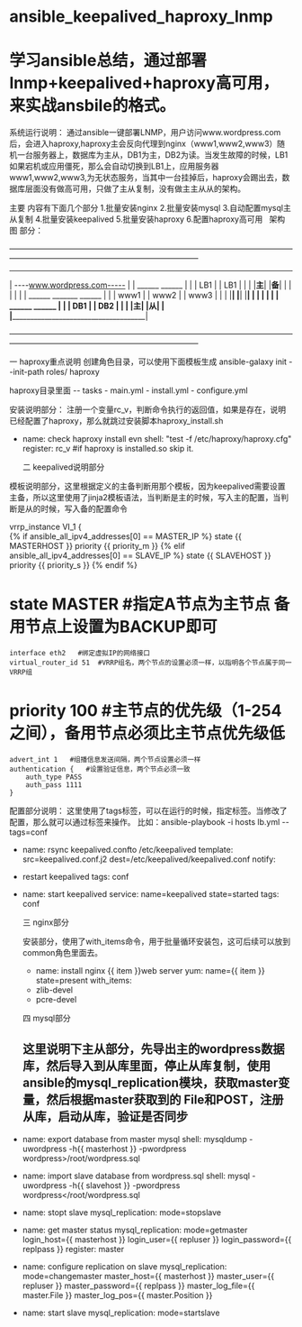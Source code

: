 # ansible_keepalived_haproxy_lnmp

# 学习ansible总结，通过部署 lnmp+keepalived+haproxy高可用，来实战ansbile的格式。

系统运行说明：
    通过ansible一键部署LNMP，用户访问www.wordpress.com 后，会进入haproxy,haproxy主会反向代理到nginx（www1,www2,www3）随机一台服务器上，数据库为主从，DB1为主，DB2为读。当发生故障的时候，LB1如果宕机或应用僵死，那么会自动切换到LB1上，应用服务器www1,www2,www3,为无状态服务，当其中一台挂掉后，haproxy会踢出去，数据库层面没有做高可用，只做了主从复制，没有做主主从从的架构。


主要 内容有下面几个部分
1.批量安装nginx
2.批量安装mysql
3.自动配置mysql主从复制
4.批量安装keepalived
5.批量安装haproxy
6.配置haproxy高可用
 
架构图 部分：

————————————————————————————————————————————————————————————

  ____________________________________________
 |         ----www.wordpress.com-----        |
 |          ______         ______            |
 |         | LB1  |       | LB1 |            |
 |         |__主__|       |__备__|           |
 |                                           |
 |                                           |
 |      ______       _______     ______      |
 |     | www1 |      | www2 |   | www3 |     |
 |     |______|      |______|   |______|     |
 |                                           |
 |                                           |
 |          ______         ______            |
 |         | DB1  |       | DB2 |            |
 |         |__主__|       |__从__|           |
 |___________________________________________|


————————————————————————————————————————————————————————————

一 haproxy重点说明
创建角色目录，可以使用下面模板生成
ansible-galaxy init --init-path roles/ haproxy

haproxy目录里面
   -- tasks
       - main.yml
	   - install.yml
	   - configure.yml

安装说明部分：
   注册一个变量rc_v，判断命令执行的返回值，如果是存在，说明已经配置了haproxy，那么就跳过安装脚本haproxy_install.sh
- name: check haproxy install evn
  shell: "test -f /etc/haproxy/haproxy.cfg"
  register: rc_v
  #if haproxy is installed.so skip it.
  
  
  二 keepalived说明部分
 
 模板说明部分，这里根据定义的主备判断用那个模板，因为keepalived需要设置主备，所以这里使用了jinja2模板语法，当判断是主的时候，写入主的配置，当判断是从的时候，写入备的配置命令
  
vrrp_instance VI_1 {  
{% if ansible_all_ipv4_addresses[0] == MASTER_IP %}
state {{ MASTERHOST }}
priority {{ priority_m }}
{% elif  ansible_all_ipv4_addresses[0] == SLAVE_IP %}
state {{ SLAVEHOST }}
priority {{ priority_s }}
{% endif %}
#    state MASTER   #指定A节点为主节点 备用节点上设置为BACKUP即可  
    interface eth2   #绑定虚拟IP的网络接口  
    virtual_router_id 51  #VRRP组名，两个节点的设置必须一样，以指明各个节点属于同一VRRP组  
#    priority 100   #主节点的优先级（1-254之间），备用节点必须比主节点优先级低  
    advert_int 1   #组播信息发送间隔，两个节点设置必须一样  
    authentication {   #设置验证信息，两个节点必须一致  
        auth_type PASS  
        auth_pass 1111  
    }  
  
  
  配置部分说明：
  这里使用了tags标签，可以在运行的时候，指定标签。当修改了配置，那么就可以通过标签来操作。
  比如：ansible-playbook -i hosts lb.yml --tags=conf
  
  - name: rsync keepalived.confto /etc/keepalived
  template: src=keepalived.conf.j2 dest=/etc/keepalived/keepalived.conf
  notify:
  - restart keepalived
  tags: conf
- name: start keepalived
  service: name=keepalived state=started
  tags: conf
  
  
  三 nginx部分
  
  安装部分，使用了with_items命令，用于批量循环安装包，这可后续可以放到common角色里面去。
  
  - name: install nginx {{ item }}web server
  yum: name={{ item }} state=present
  with_items:
  - zlib-devel
  - pcre-devel
  
  
  四 mysql部分
  
  这里说明下主从部分，先导出主的wordpress数据库，然后导入到从库里面，停止从库复制，使用ansible的mysql_replication模块，获取master变量，然后根据master获取到的 File和POST，注册从库，启动从库，验证是否同步
  ---

- name: export database from master mysql
  shell: mysqldump -uwordpress -h{{ masterhost }} -pwordpress  wordpress>/root/wordpress.sql 

- name: import slave database from wordpress.sql
  shell: mysql -uwordpress -h{{ slavehost }} -pwordpress  wordpress</root/wordpress.sql 


- name: stopt slave
  mysql_replication: mode=stopslave 

- name: get master status
  mysql_replication: mode=getmaster login_host={{ masterhost }} login_user={{ repluser }} login_password={{ replpass }}
  register: master

- name: configure replication on slave
  mysql_replication:
      mode=changemaster
      master_host={{ masterhost }}
      master_user={{ repluser }}
      master_password={{ replpass }}
      master_log_file={{ master.File }}
      master_log_pos={{ master.Position }}

- name: start slave
  mysql_replication: mode=startslave 
  
  

  
